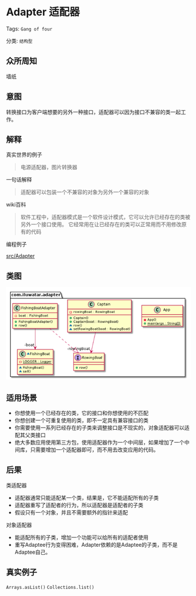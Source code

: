 # Adapter 适配器

Tags: `Gang of four`

分类: `结构型`

## 众所周知

墙纸

## 意图

转换接口为客户端想要的另外一种接口，适配器可以因为接口不兼容的类一起工作。

## 解释

真实世界的例子

> 电源适配器，图片转换器


一句话解释

> 适配器可以包装一个不兼容的对象为另外一个兼容的对象


wiki百科

> 软件工程中，适配器模式是一个软件设计模式，它可以允许已经存在的类被另外一个接口使用。
> 它经常用在让已经存在的类可以正常用而不用修改原有的代码

编程例子

[src/Adapter](../src/Adapter)

## 类图

![Adapter.png](../docImages/Adapter.png)

## 适用场景

- 你想使用一个已经存在的类，它的接口和你想使用的不匹配
- 你想创建一个可重复使用的类，即不一定具有兼容接口的类
- 你需要使用一系列已经存在的子类来调整接口是不现实的，对象适配器可以适配其父类接口
- 绝大多数应用使用第三方包，使用适配器作为一个中间层，如果增加了一个中间库，只需要增加一个适配器即可，而不用去改变应用的代码。

## 后果

类适配器

- 适配器通常只能适配某一个类，结果是，它不能适配所有的子类
- 适配器重写了适配者的行为，所以适配器是适配者的子类
- 假设只有一个对象，并且不需要额外的指针来适配

对象适配器

- 能适配所有的子类，增加一个功能可以给所有的适配者使用
- 重写Adaptee行为变得困难，Adapter依赖的是Adaptee的子类，而不是Adaptee自己。

## 真实例子

`Arrays.asList()`
`Collections.list()`
